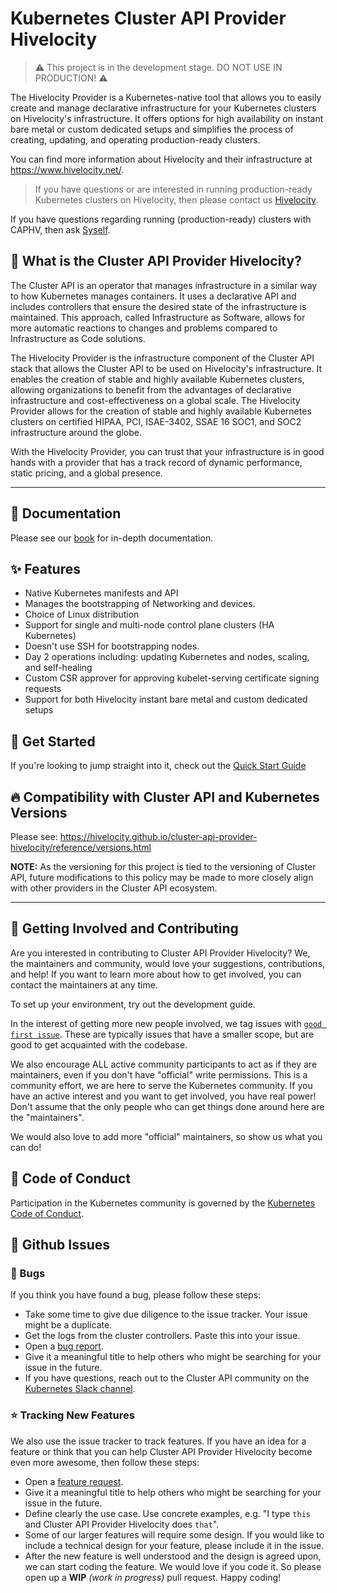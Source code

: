 # Kubernetes Cluster API Provider Hivelocity

> :warning: This project is in the development stage. DO NOT USE IN PRODUCTION! :warning:

The Hivelocity Provider is a Kubernetes-native tool that allows you to easily create and manage declarative infrastructure for your Kubernetes clusters on Hivelocity's infrastructure. It offers options for high availability on instant bare metal or custom dedicated setups and simplifies the process of creating, updating, and operating production-ready clusters.

You can find more information about Hivelocity and their infrastructure at https://www.hivelocity.net/.


> If you have questions or are interested in running production-ready Kubernetes clusters on Hivelocity, then please contact us [Hivelocity](https://www.hivelocity.net/about/contact-us/).

If you have questions regarding running (production-ready) clusters with CAPHV, then ask [Syself](https://syself.com/).

## :newspaper: What is the Cluster API Provider Hivelocity?
The Cluster API is an operator that manages infrastructure in a similar way to how Kubernetes manages containers. It uses a declarative API and includes controllers that ensure the desired state of the infrastructure is maintained. This approach, called Infrastructure as Software, allows for more automatic reactions to changes and problems compared to Infrastructure as Code solutions.

The Hivelocity Provider is the infrastructure component of the Cluster API stack that allows the Cluster API to be used on Hivelocity's infrastructure. It enables the creation of stable and highly available Kubernetes clusters, allowing organizations to benefit from the advantages of declarative infrastructure and cost-effectiveness on a global scale. The Hivelocity Provider allows for the creation of stable and highly available Kubernetes clusters on certified HIPAA, PCI, ISAE-3402, SSAE 16 SOC1, and SOC2 infrastructure around the globe.

With the Hivelocity Provider, you can trust that your infrastructure is in good hands with a provider that has a track record of dynamic performance, static pricing, and a global presence.

---
## :book: Documentation

Please see our [book](https://hivelocity.github.io/cluster-api-provider-hivelocity) for in-depth documentation.

## :sparkles: Features

* Native Kubernetes manifests and API
* Manages the bootstrapping of Networking and devices.
* Choice of Linux distribution
* Support for single and multi-node control plane clusters (HA Kubernetes)
* Doesn't use SSH for bootstrapping nodes.
* Day 2 operations including: updating Kubernetes and nodes, scaling, and self-healing
* Custom CSR approver for approving kubelet-serving certificate signing requests
* Support for both Hivelocity instant bare metal and custom dedicated setups


## :rocket: Get Started

If you're looking to jump straight into it, check out the [Quick Start Guide](https://hivelocity.github.io/cluster-api-provider-hivelocity/user/getting-started.html)

## :fire: Compatibility with Cluster API and Kubernetes Versions

Please see: https://hivelocity.github.io/cluster-api-provider-hivelocity/reference/versions.html

**NOTE:** As the versioning for this project is tied to the versioning of Cluster API, future modifications to this policy may be made to more closely align with other providers in the Cluster API ecosystem.

---

## :busts_in_silhouette: Getting Involved and Contributing

Are you interested in contributing to Cluster API Provider Hivelocity? We, the
maintainers and community, would love your suggestions, contributions, and help!
If you want to learn more about how to get involved, you can contact the maintainers at any time.

To set up your environment, try out the development guide.

In the interest of getting more new people involved, we tag issues with
[`good first issue`][good_first_issue].
These are typically issues that have a smaller scope, but are good to get acquainted with the codebase.

We also encourage ALL active community participants to act as if they are
maintainers, even if you don't have "official" write permissions. This is a
community effort, we are here to serve the Kubernetes community. If you have an
active interest and you want to get involved, you have real power! Don't assume
that the only people who can get things done around here are the "maintainers".

We would also love to add more "official" maintainers, so show us what you can
do!

## :dizzy: Code of Conduct

Participation in the Kubernetes community is governed by the [Kubernetes Code of Conduct](https://github.com/hivelocity/cluster-api-provider-hivelocity/blob/main/code-of-conduct.md).

## :construction: Github Issues

### :bug: Bugs

If you think you have found a bug, please follow these steps:

- Take some time to give due diligence to the issue tracker. Your issue might be a duplicate.
- Get the logs from the cluster controllers. Paste this into your issue.
- Open a [bug report][bug_report].
- Give it a meaningful title to help others who might be searching for your issue in the future.
- If you have questions, reach out to the Cluster API community on the [Kubernetes Slack channel][slack_info].

### :star: Tracking New Features

We also use the issue tracker to track features. If you have an idea for a feature or think that you can help Cluster API Provider Hivelocity become even more awesome, then follow these steps:

- Open a [feature request][feature_request].
- Give it a meaningful title to help others who might be searching for your issue in the future.
- Define clearly the use case. Use concrete examples, e.g. "I type `this` and
  Cluster API Provider Hivelocity does `that`".
- Some of our larger features will require some design. If you would like to
  include a technical design for your feature, please include it in the issue.
- After the new feature is well understood and the design is agreed upon, we can
  start coding the feature. We would love if you code it. So please open
  up a **WIP** *(work in progress)* pull request. Happy coding!

<!-- References -->

[good_first_issue]: https://github.com/hivelocity/cluster-api-provider-hivelocity/issues?q=is%3Aissue+is%3Aopen+sort%3Aupdated-desc+label%3A%22good+first+issue%22
[bug_report]: https://github.com/hivelocity/cluster-api-provider-hivelocity/issues/new?template=bug_report.md
[feature_request]: https://github.com/hivelocity/cluster-api-provider-hivelocity/issues/new?template=feature_request.md
[slack_info]: https://github.com/kubernetes/community/tree/master/communication#slack
[cluster_api]: https://github.com/kubernetes-sigs/cluster-api
[quickstart]: https://cluster-api.sigs.k8s.io/user/quick-start.html
